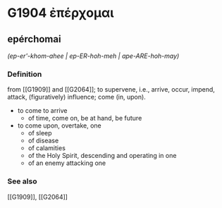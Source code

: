 # G1904 ἐπέρχομαι

## epérchomai

_(ep-er'-khom-ahee | ep-ER-hoh-meh | ape-ARE-hoh-may)_

### Definition

from [[G1909]] and [[G2064]]; to supervene, i.e., arrive, occur, impend, attack, (figuratively) influence; come (in, upon).

- to come to arrive
  - of time, come on, be at hand, be future
- to come upon, overtake, one
  - of sleep
  - of disease
  - of calamities
  - of the Holy Spirit, descending and operating in one
  - of an enemy attacking one

### See also

[[G1909]], [[G2064]]


